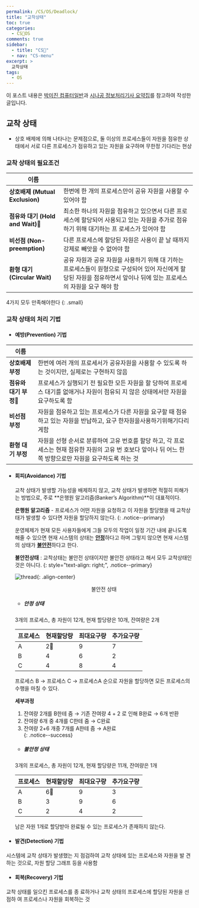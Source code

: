 ```yaml
---
permalink: /CS/OS/Deadlock/
title: "교착상태"
toc: true
categories:
  - CS🐰OS
comments: true
sidebar:
  - title: "CS🐰"
  - nav: "CS-menu"
excerpt: >
  교착상태
tags:
  - OS
---
```

이 포스트 내용은 [박미진 컴퓨터일반](http://www.kyobobook.co.kr/product/detailViewKor.laf?mallGb=KOR&ejkGb=KOR&barcode=9791197154324)과 [시나공 정보처리기사 요약집](#)를 참고하여 작성한 글입니다.
## 교착 상태
- 상호 배제에 의해 나타나는 문제점으로, 둘 이상의 프로세스들이 자원을 점유한 상태에서 서로 다른 프로세스가 점유하고 있는 자원을 요구하며 무한정 기다리는 현상

### 교착 상태의 필요조건


| 이름             |                                                                               |
| ----------------| ----------------------------------------------------------------------------- |
| **상호배제 (Mutual Exclusion)** | 한번에 한 개의 프로세스만이 공유 자원을 사용할 수 있어야 함|
| **점유와 대기 (Hold and Wait)** | 최소한 하나의 자원을 점유하고 있으면서 다른 프로세스에 할당되어 사용되고 있는 자원을 추가로 점유하기 위해 대기하는 프 로세스가 있어야 함|
| **비선점 (Non-preemption)**    | 다른 프로세스에 할당된 자원은 사용이 끝 날 때까지 강제로 빼앗을 수 없어야 함                     |
| **환형 대기 (Circular Wait)**   | 공유 자원과 공유 자원을 사용하기 위해 대 기하는 프로세스들이 원형으로 구성되어 있어 자신에게 할당된 자원을 점유하면서 앞이나 뒤에 있는 프로세스의 자원을 요구 해야 함                           |


4가지 모두 만족해야한다
{: .small}

### 교착 상태의 처리 기법

- #### 예방(Prevention) 기법

| 이름             |                                                                               |
| ----------------| ----------------------------------------------------------------------------- |
| **상호배제 부정** | 한번에 여러 개의 프로세서가 공유자원을 사용할 수 있도록 하는 것이지만, 실제로는 구현하지 않음|
| **점유와 대기 부정** | 프로세스가 실행되기 전 필요한 모든 자원을 할 당하여 프로세스 대기를 없애거나 자원이 점유되 지 않은 상태에서만 자원을 요구하도록 함|
| **비선점 부정**    | 자원을 점유하고 있는 프로세스가 다른 자원을 요구할 때 점유하고 있는 자원을 반납하고, 요구 한자원을사용하기위해기다리게함                     |
| **환형 대기 부정**   | 자원을 선형 순서로 분류하여 고유 번호를 할당 하고, 각 프로세스는 현재 점유한 자원의 고유 번 호보다 앞이나 뒤 어느 한쪽 방향으로만 자원을 요구하도록 하는 것                          |


- #### 회피(Avoidance) 기법

  교착 상태가 발생할 가능성을 배제하지 않고, 교착 상태가 발생하면 적절히 피해가는 방법으로, 주로 **은행원 알고리즘(Banker’s Algorithm)**이 대표적이다.  
  
  **은행원 알고리즘** - 프로세스가 어떤 자원을 요청하고 이 자원을 할당했을 때 교착상태가 발생할 수 있다면 자원을 할당하지 않는다.
  {: .notice--primary}


  운영체제가 현재 모든 사용자들에게 그들 모두의 작업이 일정 기간 내에 끝나도록 해줄 수 있으면 현재 시스템의 상태는 <ins>**안정**</ins>하다고 하며 그렇지 않으면 현재 시스템의 상태가 <ins>**불안전**</ins>하다고 한다.  

  **불안전상태** : 교착상태는 불안전 상태이지만 불안전 상태라고 해서 모두 교착상태인 것은 아니다.
  {: style="text-align: right;", .notice--primary}

  ![thread]({{site.baseurl}}/assets/images/CS/nosafe.jpeg){: .align-center}
  <figcaption align="center">불안전 상태</figcaption>

  - ##### 안정 상태
  3개의 프로세스, 총 자원이 12개, 현재 할당량은 10개, 잔여량은 2개

    | 프로세스 | 현재할당량 | 최대요구량 | 추가요구량 |
    | -------- | ------| ---------|---------|
    | A | 2 | 9 | 7 |
    | B | 4 | 6 | 2 |
    | C | 4 | 8 | 4 |
    
    프로세스 B → 프로세스 C → 프로세스A 순으로 자원을 할당하면 모든 프로세스의 수행을 마칠 수 있다.  

    **세부과정**  
    1) 잔여량 2개를 B한테 줌 → 기존 잔여량 4 + 2 로 인해 B완료 → 6개 반환  
    2) 잔여량 6개 중 4개를 C한테 줌 → C완료  
    3) 잔여량 2+6 개중 7개를 A한테 줌 → A완료  
    {: .notice--success}

  
  
  - ##### 불안정 상태
  3개의 프로세스, 총 자원이 12개, 현재 할당량은 11개, 잔여량은 1개
  
    | 프로세스 | 현재할당량 | 최대요구량 | 추가요구량 |
    | -------- | ------| ---------|---------|
    | A | 6 | 9 | 3 |
    | B | 3 | 9 | 6 |
    | C | 2 | 4 | 2 |

    남은 자원 1개로 할당받아 완료될 수 있는 프로세스가 존재하지 않는다.

- #### 발견(Detection) 기법
시스템에 교착 상태가 발생했는 지 점검하여 교착 상태에 있는 프로세스와 자원을 발 견하는 것으로, 자원 할당 그래프 등을 사용함

- #### 회복(Recovery) 기법
교착 상태를 일으킨 프로세스를 종 료하거나 교착 상태의 프로세스에 할당된 자원을 선점하 여 프로세스나 자원을 회복하는 것